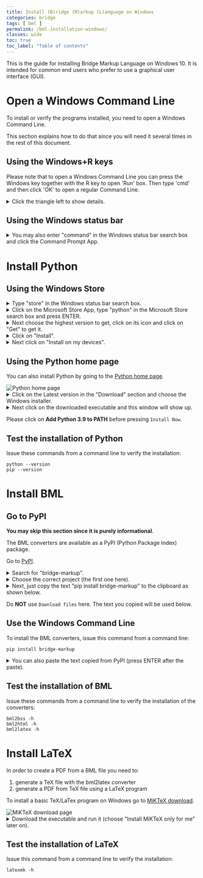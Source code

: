 ```yaml
---
title: Install (B)ridge (M)arkup (L)anguage on Windows
categories: bridge
tags: [ bml ]
permalink: /bml-installation-windows/
classes: wide
toc: true
toc_label: "Table of contents"
---
```


This is the guide for installing Bridge Markup Language on Windows 10. It is
intended for common end users who prefer to use a graphical user interface (GUI).

# Open a Windows Command Line

To install or verify the programs installed, you need to open a Windows
Command Line.

This section explains how to do that since you will need it several times in the rest of this document.

## Using the Windows+R keys

Please note that to open a Windows Command Line you can press the Windows
key together with the R key to open 'Run' box. Then type 'cmd' and then click
'OK' to open a regular Command Line.

<details>
<summary>Click the triangle left to show details.</summary>

<img src="{{ site.url }}{{ site.baseurl }}/assets/images/windows-r.png" alt="Start Command Prompt using Windows+R keys">
</details>

## Using the Windows status bar

<details>
<summary>You may also enter "command" in the Windows status bar search box and click the Command Prompt App.</summary>

<img src="{{ site.url }}{{ site.baseurl }}/assets/images/search-command.png" alt="Start Command Prompt using Windows search bar">
</details>

# Install Python

## Using the Windows Store

<details>
<summary>Type "store" in the Windows status bar search box.</summary>

<img src="{{ site.url }}{{ site.baseurl }}/assets/images/search-windows-store.png" alt="Start Microsoft Store">
</details>


<details>
<summary>Click on the Microsoft Store App, type "python" in the Microsoft Store search box and press ENTER.</summary>

<img src="{{ site.url }}{{ site.baseurl }}/assets/images/windows-store-1.png" alt="Search Python in Microsoft Store">
</details>


<details>
<summary>Next choose the highest version to get, click on its icon and click on "Get" to get it.</summary>

<img src="{{ site.url }}{{ site.baseurl }}/assets/images/windows-store-2.png" alt="Get Python in Microsoft Store">
</details>


<details>
<summary>Click on "Install".</summary>

<img src="{{ site.url }}{{ site.baseurl }}/assets/images/windows-store-3.png" alt="Get Python in Microsoft Store">
</details>


<details>
<summary>Next click on "Install on my devices".</summary>

<img src="{{ site.url }}{{ site.baseurl }}/assets/images/windows-store-4.png" alt="Get Python in Microsoft Store">
</details>

## Using the Python home page

You can also install Python by going to the [Python home
page](https://www.python.org/).

<img src="{{ site.url }}{{ site.baseurl }}/assets/images/python-home-page.png" alt="Python home page">


<details>
<summary>Click on the Latest version in the "Download" section and choose the Windows installer.</summary>

<img src="{{ site.url }}{{ site.baseurl }}/assets/images/python-download-page.png" alt="Python download page">
</details>


<details>
<summary>Next click on the downloaded executable and this window will show up.</summary>

<img src="{{ site.url }}{{ site.baseurl }}/assets/images/python-installer.png" alt="Run Python installer">
</details>

Please click on **Add Python 3.9 to PATH** before pressing `Install Now`.

## Test the installation of Python

Issue these commands from a command line to verify the installation:

```
python --version
pip --version
```

# Install BML

## Go to PyPI

**You may skip this section since it is purely informational**.

The BML converters are available as a PyPI (Python Package Index) package.

Go to [PyPI](https://pypi.org/).

<details>
<summary>Search for "bridge-markup".</summary>

<img src="{{ site.url }}{{ site.baseurl }}/assets/images/pypi-bridge-markup-1.png" alt="PyPI home page">
</details>



<details>
<summary>Choose the correct project (the first one here).</summary>

<img src="{{ site.url }}{{ site.baseurl }}/assets/images/pypi-bridge-markup-2.png" alt="Search PyPI for bridge-markup">
</details>



<details>
<summary>Next, just copy the text "pip install bridge-markup" to the clipboard as shown below.</summary>

<img src="{{ site.url }}{{ site.baseurl }}/assets/images/pypi-bridge-markup-3.png" alt="Copy text to clipboard">
</details>

Do **NOT** use `Download files` here. The text you copied will be used below.

## Use the Windows Command Line

To install the BML converters, issue this command from a command line:

```
pip install bridge-markup
```



<details>
<summary>You can also paste the text copied from PyPI (press ENTER after the paste).</summary>

<img src="{{ site.url }}{{ site.baseurl }}/assets/images/windows-command-line-paste.png" alt="Install bridge-markup using pip">
</details>

## Test the installation of BML

Issue these commands from a command line to verify the installation of the converters:

```
bml2bss -h
bml2html -h
bml2latex -h
```

# Install LaTeX

In order to create a PDF from a BML file you need to:
1. generate a TeX file with the bml2latex converter
2. generate a PDF from TeX file using a LaTeX program

To install a basic TeX/LaTex program on Windows go to [MiKTeX download](https://miktex.org/download).

<img src="{{ site.url }}{{ site.baseurl }}/assets/images/miktex-download-page.png" alt="MiKTeX download page">

<details>
<summary>Download the executable and run it (choose "Install MiKTeX only for me" later on).</summary>

<img src="{{ site.url }}{{ site.baseurl }}/assets/images/miktex-installer.png" alt="Run MiKTex installer">
</details>

## Test the installation of LaTeX

Issue this command from a command line to verify the installation:

```
latexmk -h
```

